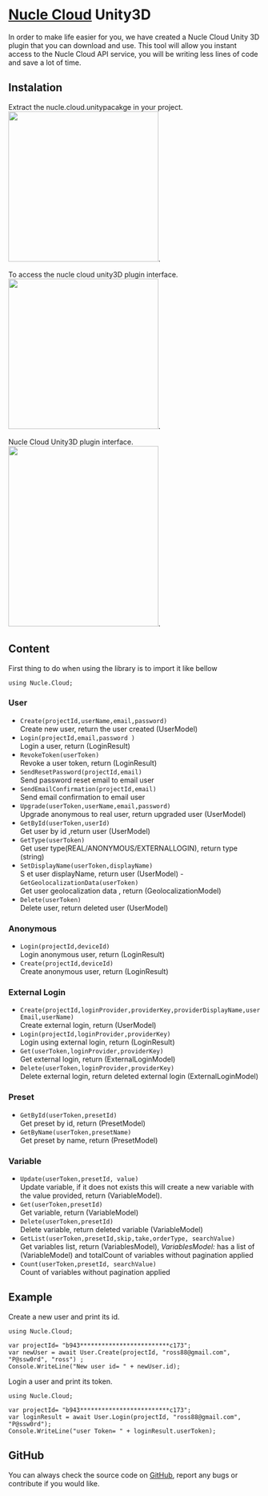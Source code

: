 # [Nucle Cloud](https://nucle.cloud) Unity3D

In order to make life easier for you, we have created a Nucle Cloud Unity 3D plugin that you can download and use.
This tool will allow you instant access to the Nucle Cloud API service, you will be writing less lines of code and save a lot of time.

 
## Instalation 

Extract the nucle.cloud.unitypacakge in your project.   
<img src="https://i.imgur.com/z4hbVQ6.png" width="300"/>.  

To access the nucle cloud unity3D plugin interface.  
<img src="https://i.imgur.com/tODN6OE.png" width="300"/>.  

Nucle Cloud Unity3D plugin interface.   
<img src="https://www.nucle.cloud/media/Unity3DPlugin.png" height="360" width="300"/>.  


## Content
First thing to do when using the library is to import it like bellow

 `using Nucle.Cloud;`

### User
- `Create(projectId,userName,email,password)`   
Create new user, return the user created (UserModel)
- `Login(projectId,email,password )`   
Login a user, return (LoginResult)
- `RevokeToken(userToken)`   
 Revoke a user token, return  (LoginResult)
- `SendResetPassword(projectId,email)`    
Send password reset email to email user
- `SendEmailConfirmation(projectId,email)`  
Send email confirmation to email user
- `Upgrade(userToken,userName,email,password)`  
Upgrade anonymous to real user, return upgraded user  (UserModel)
- `GetById(userToken,userId)`  
Get user by id ,return user  (UserModel)
- `GetType(userToken)`  
Get user type(REAL/ANONYMOUS/EXTERNALLOGIN), return type (string)
- `SetDisplayName(userToken,displayName)`  
S et user displayName, return user  (UserModel)
-`GetGeolocalizationData(userToken)`  
Get user geolocalization data , return (GeolocalizationModel)
- `Delete(userToken)`  
Delete user, return deleted user  (UserModel)
 

### Anonymous 

    

 - `Login(projectId,deviceId)`  
Login anonymous user, return (LoginResult)
 - `Create(projectId,deviceId)`  
Create anonymous user, return (LoginResult)
### External Login

   
- `Create(projectId,loginProvider,providerKey,providerDisplayName,userEmail,userName)`  
Create external login, return (UserModel) 
- `Login(projectId,loginProvider,providerKey)`  
Login using external login, return (LoginResult)
- `Get(userToken,loginProvider,providerKey)`  
Get external login, return (ExternalLoginModel)
- `Delete(userToken,loginProvider,providerKey)`  
Delete external login, return deleted external login (ExternalLoginModel)

### Preset
 - `GetById(userToken,presetId)`  
Get preset by id, return (PresetModel)
 - `GetByName(userToken,presetName)`  
Get preset by name, return (PresetModel)

### Variable

- `Update(userToken,presetId, value)`  
 Update variable, if it does not exists this will create a new variable with the value provided, return (VariableModel).  
- `Get(userToken,presetId)`  
 Get variable, return (VariableModel) 
- `Delete(userToken,presetId)`  
Delete variable, return deleted variable (VariableModel)
- `GetList(userToken,presetId,skip,take,orderType, searchValue)`  
 Get variables list, return (VariablesModel), 
 *VariablesModel:* has a list of  (VariableModel) and totalCount of variables without pagination applied
- `Count(userToken,presetId, searchValue)`  
Count of variables without pagination applied

## Example

Create a new user and print its id. 
```
using Nucle.Cloud;

var projectId= "b943*************************c173";
var newUser = await User.Create(projectId, "ross88@gmail.com", "P@ssw0rd", "ross") ;
Console.WriteLine("New user id= " + newUser.id);
```

Login a user and print its token.
```
using Nucle.Cloud;

var projectId= "b943*************************c173";
var loginResult = await User.Login(projectId, "ross88@gmail.com", "P@ssw0rd");
Console.WriteLine("user Token= " + loginResult.userToken);
```
## GitHub 

You can always check the source code on [GitHub](https://github.com/nuclecloud/dotnet), report any bugs or contribute if you would like.

